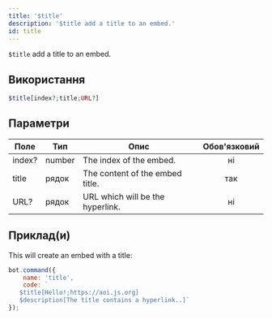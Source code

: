 ```yaml
---
title: '$title'
description: '$title add a title to an embed.'
id: title
---
```


`$title` add a title to an embed.

## Використання

```php
$title[index?;title;URL?]
```

## Параметри

| Поле   | Тип    | Опис                             | Обов'язковий |
| ------ | ------ | -------------------------------- |:------------:|
| index? | number | The index of the embed.          |      ні      |
| title  | рядок  | The content of the embed title.  |     так      |
| URL?   | рядок  | URL which will be the hyperlink. |      ні      |

## Приклад(и)

This will create an embed with a title:

```javascript
bot.command({
    name: 'title',
    code: `
   $title[Hello!;https://aoi.js.org]
   $description[The title contains a hyperlink..]`
});
```